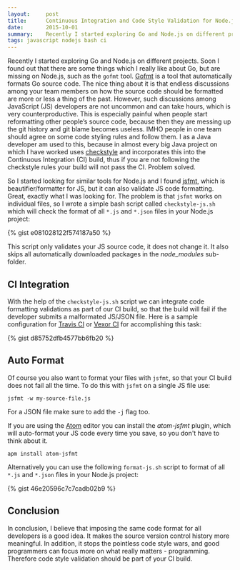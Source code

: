 ```yaml
---
layout:     post
title:      Continuous Integration and Code Style Validation for Node.js
date:       2015-10-01
summary:    Recently I started exploring Go and Node.js on different projects. Soon I found out that there are some things which I really like about Go, but are missing on Node.js, such as the gofmt tool. Gofmt is a tool that automatically formats Go source code. The nice thing about it is that endless discussions among your team members on how the source code should be formatted are more or less a thing of the past. However, such discussions among JavaScript (JS) developers are not uncommon and can take hours, which is very counterproductive. This is especially painful when people start reformatting other people’s source code, because then they are messing up the git history and git blame becomes useless.
tags: javascript nodejs bash ci
---
```


Recently I started exploring Go and Node.js on different projects. Soon I found out that there are some things which I really like about Go, but are missing on Node.js, such as the `gofmt` tool.
[Gofmt](https://golang.org/cmd/gofmt/) is a tool that automatically formats Go source code. The nice thing about it is that endless discussions among your team members on how the source code should be formatted are more or less a thing of the past. However, such discussions among JavaScript (JS) developers are not uncommon and can take hours, which is very counterproductive. This is especially painful when people start reformatting other people’s source code, because then they are messing up the git history and git blame becomes useless. IMHO people in one team should agree on some code styling rules and follow them. I as a Java developer am used to this, because in almost every big Java project on which I have worked uses [checkstyle](https://github.com/checkstyle/checkstyle) and incorporates this into the
Continuous Integration (CI) build, thus if you are not following the checkstyle rules your build will not pass the CI. Problem solved.

So I started looking for similar tools for Node.js and I found [jsfmt](https://github.com/rdio/jsfmt), which is beautifier/formatter for JS, but it can also validate JS code formatting. Great, exactly what I was looking for. The problem is that `jsfmt` works on individual files, so I wrote a simple bash script called `checkstyle-js.sh` which will check the format of all `*.js` and `*.json` files in your Node.js project:

{% gist e081028122f574187a50 %}

This script only validates your JS source code, it does not change it. It also skips all automatically downloaded packages in the _node_modules_ sub-folder.

## CI Integration

With the help of the `checkstyle-js.sh` script we can integrate code formatting validations as part of our CI build, so that the build will fail if the developer submits a malformated JS/JSON file. Here is a sample configuration for [Travis CI](https://travis-ci.org/) or [Vexor CI](https://vexor.io/) for accomplishing this task:

{% gist d85752dfb4577bb6fb20 %}

## Auto Format

Of course you also want to format your files with `jsfmt`, so that your CI build does not fail all the time. To do this  with `jsfmt`  on a single JS file use:

```
jsfmt -w my-source-file.js
```

For a JSON file make sure to add the `-j` flag too.

If you are using the [Atom](https://atom.io) editor you can install the _atom-jsfmt_ plugin, which will auto-format your JS code every time you save, so you don't have to think about it.

```
apm install atom-jsfmt
```

Alternatively you can use the following `format-js.sh` script to format of all `*.js` and `*.json` files in your Node.js project:

{% gist 46e20596c7c7cadb02b9 %}

## Conclusion
In conclusion, I believe that imposing the same code format for all developers is a good idea. It makes the source version control history more meaningful. In addition, it stops the pointless code style wars, and good programmers can focus more on what really matters - programming. Therefore code style validation should be part of your CI build.
